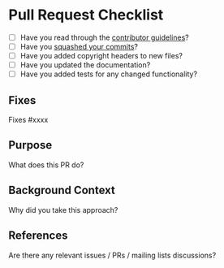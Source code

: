 # Pull Request Checklist

* [ ] Have you read through the [contributor guidelines](https://www.playframework.com/contributing)?
* [ ] Have you [squashed your commits](https://www.playframework.com/documentation/latest/WorkingWithGit#Squashing-commits)?
* [ ] Have you added copyright headers to new files?
* [ ] Have you updated the documentation?
* [ ] Have you added tests for any changed functionality?

## Fixes

Fixes #xxxx

## Purpose

What does this PR do?

## Background Context

Why did you take this approach?

## References

Are there any relevant issues / PRs / mailing lists discussions?
